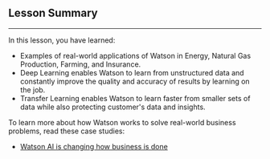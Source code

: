 ## Lesson Summary

*****

In this lesson, you have learned:

* Examples of real-world applications of Watson in Energy, Natural Gas Production,
Farming, and Insurance.
* Deep Learning enables Watson to learn from unstructured data and constantly
improve the quality and accuracy of results by learning on the job. 
* Transfer Learning enables Watson to learn faster from smaller sets of data while
also protecting customer's data and insights. 



To learn more about how Watson works to solve real-world business problems, read
these case studies:

* [Watson AI is changing how business is
done](https://www.ibm.com/watson/ai-stories/) 
